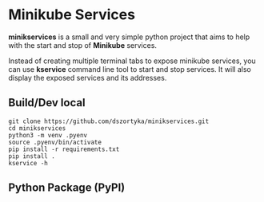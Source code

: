 # Minikube Services

__minikservices__ is a small and very simple python project that aims to help with the start and stop of __Minikube__ services.

Instead of creating multiple terminal tabs to expose minikube services, you can use __kservice__ command line tool to start and stop services. It will also display the exposed services and its addresses. 


## Build/Dev local
```
git clone https://github.com/dszortyka/minikservices.git
cd minikservices
python3 -m venv .pyenv
source .pyenv/bin/activate
pip install -r requirements.txt
pip install . 
kservice -h
```

## Python Package (PyPI)


